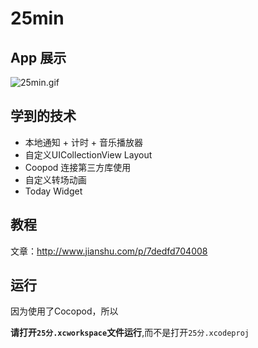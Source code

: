 # 25min


## App 展示
![25min.gif](http://upload-images.jianshu.io/upload_images/1132519-0e58fe485514d052.gif?imageMogr2/auto-orient/strip)

## 学到的技术
- 本地通知 + 计时 + 音乐播放器
- 自定义UICollectionView Layout
- Coopod 连接第三方库使用
- 自定义转场动画
- Today Widget

## 教程
文章：http://www.jianshu.com/p/7dedfd704008 

## 运行
因为使用了Cocopod，所以

**请打开`25分.xcworkspace`文件运行**,而不是打开`25分.xcodeproj`
